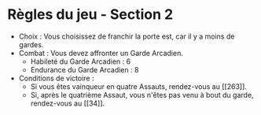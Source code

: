 # Règles du jeu - Section 2

- Choix : Vous choisissez de franchir la porte est, car il y a moins de gardes.
- Combat : Vous devez affronter un Garde Arcadien.
  - Habileté du Garde Arcadien : 6
  - Endurance du Garde Arcadien : 8
- Conditions de victoire : 
  - Si vous êtes vainqueur en quatre Assauts, rendez-vous au [[263]].
  - Si, après le quatrième Assaut, vous n'êtes pas venu à bout du garde, rendez-vous au [[34]].
